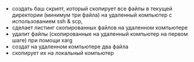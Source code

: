 * создать баш скрипт, который скопирует все файлы в текущей директории (минимум три файла) на удаленный компьютер с использованием ssh & scp,
* сделает листинг скопированных файлов на удаленном компьютере
* удалит файлы (скопированные на удаленный компьютер на первом шаге) при помощи xarg
* создат на удаленном компьютере два файла
* скопирует их на локальный компьютер
